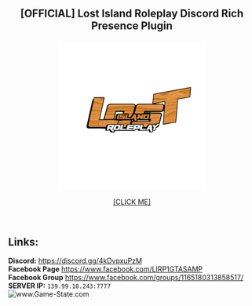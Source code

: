 
## <p align="center">[OFFICIAL] Lost Island Roleplay Discord Rich Presence Plugin</p>
<p align="center">
  <img src="https://github.com/lostislandrp/samp-lirp-plugin/blob/main/Images/logo.png" height="auto" width="300px">
</p>
<p align="center">
<a href="https://www.google.com/">[CLICK ME]</a>
</p>

<br />

## **Links:**
**Discord:** https://discord.gg/4kDvpxuPzM <br/>
**Facebook Page** https://www.facebook.com/LIRP1GTASAMP <br />
**Facebook Group** https://www.facebook.com/groups/1165180313858517/ <br />
**SERVER IP:** `139.99.18.243:7777` <br/>
<img src="http://www.game-state.com/139.99.18.243:7777/560x95_FFFFFF_FF9900_000000_000000.png" alt="www.Game-State.com" style="border-style: none;">

<br />